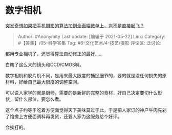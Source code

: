 # 数字相机
[突发奇想如果把手机摄影的算法加到全画幅微单上，岂不是直接起飞？](https://www.zhihu.com/question/460487304/answer/1900206834)

> Author: #Anonymity
> Last update: [编辑于 2021-05-22]
> Link:
> Category: #【答集】/05-科学答集
> Tag: #6-文化艺术/4-技艺/摄影
> 评论区:
> 泛讨论:

都用专业相机了，还觉得算法自动修正的最好……

白瞎了这么大的镜头和CCD/CMOS啊。

数字相机和胶片机不同，是用来最大限度的捕捉细节的，要的就是没任何损失的原材料，好给自己最大限度的调整空间。

可以说人家学的就是厨师，需要的是新鲜的完整的食材，好自己决定要切什么形状，留什么部位，要怎么煮。

这个点子约等于吃着方便面觉得天下美味莫过于此，于是把人家订的神户牛肉先剁了馅撒上方便面调料再发货，还要人家为这服务给个好评。

会挨打的。
